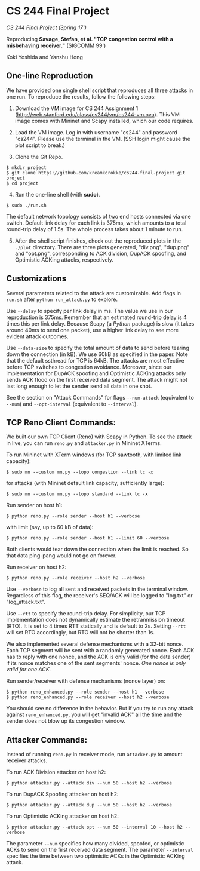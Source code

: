 # CS 244 Final Project
_CS 244 Final Project (Spring 17')_

Reproducing __Savage, Stefan, et al. "TCP congestion control with a misbehaving receiver."__ (SIGCOMM 99')

Koki Yoshida and Yanshu Hong


## One-line Reproduction
We have provided one single shell script that reproduces all three attacks
in one run. To reproduce the results, follow the following steps:

1. Download the VM image for CS 244 Assignment 1 (http://web.stanford.edu/class/cs244/vm/cs244-vm.ova). This VM image comes with Mininet and Scapy installed, which our code requires.

2. Load the VM image. Log in with username "cs244" and password "cs244". Please use the terminal in the VM. (SSH login might cause the plot script to break.)

3. Clone the Git Repo.  
```
$ mkdir project
$ git clone https://github.com/kreamkorokke/cs244-final-project.git project
$ cd project
```

4. Run the one-line shell (with __sudo__). 
```
$ sudo ./run.sh
```
The default network topology consists of two end hosts connected via one
switch. Default link delay for each link is 375ms, which amounts to a total round-trip delay of 1.5s. The whole process takes about 1 minute to run.

5. After the shell script finishes, check out the reproduced plots in the `./plot` directory. There are three plots generated, "div.png", "dup.png" and "opt.png", corresponding to ACK division, DupACK spoofing, and Optimistic ACKing attacks, respectively.


## Customizations
Several parameters related to the attack are customizable. Add flags in `run.sh` after `python run_attack.py` to explore.

Use `--delay` to specify per link delay in ms. The value we use in our reproduction is 375ms. Remember that an estimated round-trip delay is 4 times this per link delay. Because Scapy (a _Python_ package) is slow (it takes around 40ms to send one packet), use a higher link delay to see more evident attack outcomes.

Use `--data-size` to specify the total amount of data to send before tearing down the connection (in kB). We use 60kB as specified in the paper. Note that the default ssthread for TCP is 64kB. The attacks are most effective before TCP switches to congestion avoidance. Moreover, since our implementation for DupACK spoofing and Optimistic ACKing attacks only sends ACK flood on the first received data segment. The attack might not last long enough to let the sender send all data in one shot.

See the section on "Attack Commands" for flags `--num-attack` (equivalent to `--num`) and `--opt-interval` (equivalent to `--interval`).


## TCP Reno Client Commands:
We built our own TCP Client (Reno) with Scapy in Python. To see the attack in live, you can run `reno.py` and `attacker.py` in Mininet XTerms.

To run Mininet with XTerm windows (for TCP sawtooth, with limited link capacity):
```
$ sudo mn --custom mn.py --topo congestion --link tc -x
```
for attacks (with Mininet default link capacity, sufficiently large):
```
$ sudo mn --custom mn.py --topo standard --link tc -x
```

Run sender on host h1:
```
$ python reno.py --role sender --host h1 --verbose
```
with limit (say, up to 60 kB of data):
```
$ python reno.py --role sender --host h1 --limit 60 --verbose
```
Both clients would tear down the connection when the limit is reached. So that data ping-pang would not go on forever.

Run receiver on host h2:
```
$ python reno.py --role receiver --host h2 --verbose
```
Use `--verbose` to log all sent and received packets in the terminal window. Regardless of this flag, the receiver's SEQ/ACK will be logged to "log.txt" or "log_attack.txt".

Use `--rtt` to specify the round-trip delay. For simplicity, our TCP implementation does not dynamically estimate the retranmission timeout (RTO). It is set to 4 times RTT statically and is default to 2s. Setting `--rtt` will set RTO accordingly, but RTO will not be shorter than 1s.

We also implemented several defense mechanisms with a 32-bit nonce. Each TCP segment will be sent with a randomly generated nonce. Each ACK has to reply with one nonce, and the ACK is only valid (for the data sender) if its nonce matches one of the sent segments' nonce. _One nonce is only valid for one ACK._

Run sender/receiver with defense mechanisms (nonce layer) on:
```
$ python reno_enhanced.py --role sender --host h1 --verbose
$ python reno_enhanced.py --role receiver --host h2 --verbose
```
You should see no difference in the behavior. But if you try to run any attack against `reno_enhanced.py`, you will get "invalid ACK" all the time and the sender does not blow up its congestion window.


## Attacker Commands:
Instead of running `reno.py` in receiver mode, run `attacker.py` to amount receiver attacks.

To run ACK Division attacker on host h2:
```
$ python attacker.py --attack div --num 50 --host h2 --verbose
```

To run DupACK Spoofing attacker on host h2:
```
$ python attacker.py --attack dup --num 50 --host h2 --verbose 
```

To run Optimistic ACKing attacker on host h2:
```
$ python attacker.py --attack opt --num 50 --interval 10 --host h2 --verbose
```

The parameter `--num` specifies how many divided, spoofed, or optimistic ACKs to send on the first received data segment. The parameter `--interval` specifies the time between two optimistic ACKs in the Optimistic ACKing attack. 
